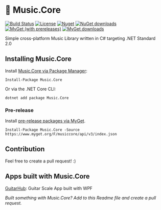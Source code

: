 # :musical_note: Music.Core

[![Build Status](https://dev.azure.com/FrediMachado/Music.Core/_apis/build/status/Music.Core-CI?branchName=master)](https://dev.azure.com/FrediMachado/Music.Core/_build/latest?definitionId=8&branchName=master)
[![License](https://img.shields.io/github/license/fredimachado/Music.Core.svg)](https://github.com/fredimachado/Music.Core/blob/master/LICENSE)
[![Nuget](https://img.shields.io/nuget/v/Music.Core.svg)](https://www.nuget.org/packages/Music.Core)
[![NuGet downloads](https://img.shields.io/nuget/dt/Music.Core.svg?label=nuget%20downloads)](https://www.nuget.org/packages/Music.Core)
[![MyGet (with prereleases)](https://img.shields.io/myget/musiccore/vpre/music.core.svg?label=myget)](https://www.myget.org/feed/musiccore/package/nuget/Music.Core)
[![MyGet downloads](https://img.shields.io/myget/musiccore/dt/Music.Core.svg?label=myget%20downloads)](https://www.myget.org/feed/musiccore/package/nuget/Music.Core)

Simple cross-platform Music Library written in C# targeting .NET Standard 2.0

## Installing Music.Core

Install [Music.Core via Package Manager](https://www.nuget.org/packages/Music.Core):

    Install-Package Music.Core

Or via the .NET Core CLI:

    dotnet add package Music.Core

### Pre-release

Install [pre-release packages via MyGet](https://www.myget.org/feed/musiccore/package/nuget/Music.Core).

    Install-Package Music.Core -Source https://www.myget.org/F/musiccore/api/v3/index.json

## Contribution

Feel free to create a pull request! :)

## Apps built with Music.Core

[GuitarHub](https://github.com/fredimachado/GuitarHub): Guitar Scale App built with WPF

_Built something with Music.Core? Add to this Readme file and create a pull request._
